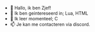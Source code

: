 - 👋 Hallo, ik ben Zjef!
- 👀 Ik ben geintereseerd in; Lua, HTML
- 🌱 Ik leer momenteel; C
- 📫 Je kan me contacteren via discord.

